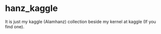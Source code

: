 # hanz_kaggle
It is just my kaggle (Alamhanz) collection beside my kernel at kaggle (If you find one).
